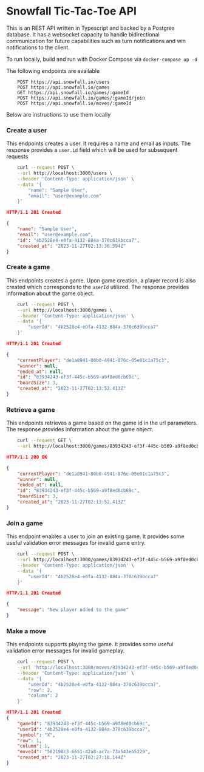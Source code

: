 # Snowfall Tic-Tac-Toe API

This is an REST API written in Typescript and backed by a Postgres database. It has a websocket capacity to handle bidirectional communication for future capabilities such as turn notifications and win notifications to the client. 

To run locally, build and run with Docker Compose via `docker-compose up -d`

The following endpoints are available

```
    POST https://api.snowfall.io/users
    POST https://api.snowfall.io/games
    GET https://api.snowfall.io/games/:gameId
    POST https://api.snowfall.io/games/:gameId/join
    POST https://api.snowfall.io/moves/:gameId
```

Below are instructions to use them locally

### Create a user

This endpoints creates a user. It requires a name and email as inputs. The response provides a `user.id` field which will be used for subsequent requests

```bash
    curl --request POST \
    --url http://localhost:3000/users \
    --header 'Content-Type: application/json' \
    --data '{
        "name": "Sample User",
        "email": "user@example.com"
    }'
```

```json
HTTP/1.1 201 Created

{
	"name": "Sample User",
	"email": "user@example.com",
	"id": "4b2528e4-e0fa-4132-884a-370c639bcca7",
	"created_at": "2023-11-27T02:13:36.594Z"
}
```

### Create a game
This endpoints creates a game. Upon game creation, a player record is also created which corresponds to the `userId` utilized.
The response provides information about the game object.

```bash
    curl --request POST \
    --url http://localhost:3000/games \
    --header 'Content-Type: application/json' \
    --data '{
        "userId": "4b2528e4-e0fa-4132-884a-370c639bcca7"
    }'
```

```json
HTTP/1.1 201 Created

{
	"currentPlayer": "de1a8941-80b0-4941-876c-05e01c1a75c3",
	"winner": null,
	"ended_at": null,
	"id": "83934243-ef3f-445c-b569-a9f8ed0cb69c",
	"boardSize": 3,
	"created_at": "2023-11-27T02:13:52.413Z"
}
```

### Retrieve a game
This endpoints retrieves a game based on the game id in the url parameters. The response provides information about the game object.

``` bash
    curl --request GET \
    --url http://localhost:3000/games/83934243-ef3f-445c-b569-a9f8ed0cb69c \
```

```json
HTTP/1.1 200 OK

{
	"currentPlayer": "de1a8941-80b0-4941-876c-05e01c1a75c3",
	"winner": null,
	"ended_at": null,
	"id": "83934243-ef3f-445c-b569-a9f8ed0cb69c",
	"boardSize": 3,
	"created_at": "2023-11-27T02:13:52.413Z"
}
```

### Join a game
This endpoint enables a user to join an existing game. It provides some useful validation error messages for invalid game entry.
```bash
    curl --request POST \
    --url http://localhost:3000/games/83934243-ef3f-445c-b569-a9f8ed0cb69c/join \
    --header 'Content-Type: application/json' \
    --data '{
        "userId": "4b2528e4-e0fa-4132-884a-370c639bcca7"
    }'
```

```json
HTTP/1.1 201 Created

{
	"message": "New player added to the game"
}
```

### Make a move
This endpoints supports playing the game. It provides some useful validation error messages for invalid gameplay.
```bash
    curl --request POST \
    --url 'http://localhost:3000/moves/83934243-ef3f-445c-b569-a9f8ed0cb69c' \
    --header 'Content-Type: application/json' \
    --data '{
        "userId": "4b2528e4-e0fa-4132-884a-370c639bcca7",
        "row": 2,
        "column": 2
    }'
```

```json
HTTP/1.1 201 Created
{
	"gameId": "83934243-ef3f-445c-b569-a9f8ed0cb69c",
	"userId": "4b2528e4-e0fa-4132-884a-370c639bcca7",
	"symbol": "X",
	"row": 1,
	"column": 1,
	"moveId": "562198c3-6651-42a8-ac7a-73a543eb5229",
	"created_at": "2023-11-27T02:27:18.144Z"
}
```
